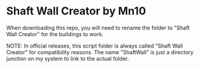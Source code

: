 # Shaft Wall Creator by Mn10
When downloading this repo, you will need to rename the folder to "Shaft Wall Creator" for the buildings to work.

NOTE: In official releases, this script folder is always called "Shaft Wall Creator" for compatibility reasons.
The name "ShaftWall" is just a directory junction on my system to link to the actual folder.
